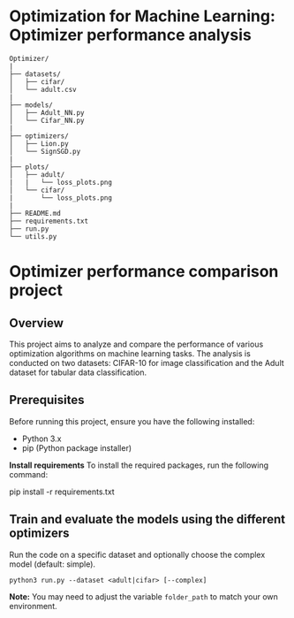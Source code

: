 # Optimization for Machine Learning: Optimizer performance analysis
```
Optimizer/
|
├── datasets/
│   ├── cifar/
│   └── adult.csv
|
├── models/
│   ├── Adult_NN.py
│   └── Cifar_NN.py
|
├── optimizers/
│   ├── Lion.py
│   └── SignSGD.py
|
├── plots/
│   ├── adult/
|   |   └── loss_plots.png
│   └── cifar/
|       └── loss_plots.png
|
├── README.md
├── requirements.txt
├── run.py
└── utils.py
```



# Optimizer performance comparison project

## Overview
This project aims to analyze and compare the performance of various optimization algorithms on machine learning tasks. The analysis is conducted on two datasets: CIFAR-10 for image classification and the Adult dataset for tabular data classification.

## Prerequisites
Before running this project, ensure you have the following installed:
- Python 3.x
- pip (Python package installer)


**Install requirements**
To install the required packages, run the following command:

pip install -r requirements.txt



## Train and evaluate the models using the different optimizers
Run the code on a specific dataset and optionally choose the complex model (default: simple).

`python3 run.py --dataset <adult|cifar> [--complex]`


**Note:**
You may need to adjust the variable `folder_path` to match your own environment.
